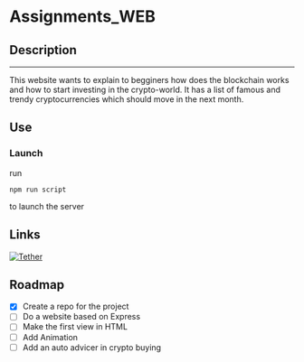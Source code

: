 # Assignments_WEB

## Description
---
This website wants to explain to begginers how does the blockchain works and how to start investing in the crypto-world.
It has a list of famous and trendy cryptocurrencies which should move in the next month.

## Use
### Launch 
run
```node 
npm run script
```
to launch the server

## Links
[![Tether](https://s2.coinmarketcap.com/static/img/coins/200x200/825.png)](https://coinmarketcap.com/)

## Roadmap
- [x] Create a repo for the project
- [ ] Do a website based on Express
- [ ] Make the first view in HTML
- [ ] Add Animation
- [ ] Add an auto advicer in crypto buying